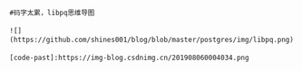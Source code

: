 
    #码字太累，libpq思维导图
    
    ![](https://github.com/shines001/blog/blob/master/postgres/img/libpq.png)
    
    [code-past]:https://img-blog.csdnimg.cn/201908060004034.png
